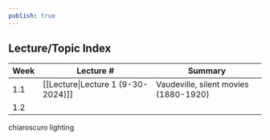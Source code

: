 ```yaml
---
publish: true
---
```


## Lecture/Topic Index

| Week | Lecture #                                                                                         | Summary                               |
| ---- | ------------------------------------------------------------------------------------------------- | ------------------------------------- |
| 1.1  | [[Lecture\|Lecture 1 (9-30-2024)]] | Vaudeville, silent movies (1880-1920) |
| 1.2  |                                                                                                   |                                       |


chiaroscuro lighting